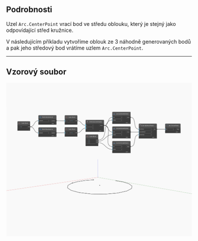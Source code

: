 ## Podrobnosti
Uzel `Arc.CenterPoint` vrací bod ve středu oblouku, který je stejný jako odpovídající střed kružnice.

V následujícím příkladu vytvoříme oblouk ze 3 náhodně generovaných bodů a pak jeho středový bod vrátíme uzlem `Arc.CenterPoint`.

___
## Vzorový soubor

![CenterPoint](./Autodesk.DesignScript.Geometry.Arc.CenterPoint_img.jpg)


